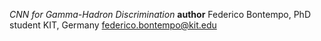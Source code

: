 *CNN for Gamma-Hadron Discrimination*
__author__ Federico Bontempo, PhD student KIT, Germany <federico.bontempo@kit.edu>
